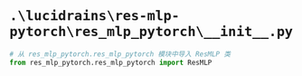 # `.\lucidrains\res-mlp-pytorch\res_mlp_pytorch\__init__.py`

```py
# 从 res_mlp_pytorch.res_mlp_pytorch 模块中导入 ResMLP 类
from res_mlp_pytorch.res_mlp_pytorch import ResMLP
```